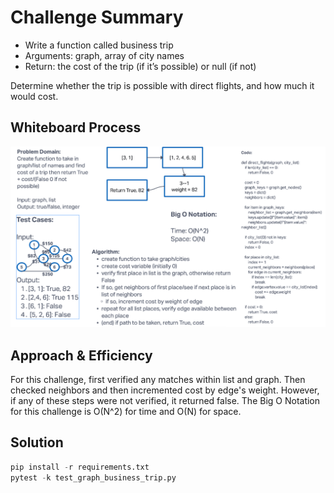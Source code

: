 # Challenge Summary

- Write a function called business trip
- Arguments: graph, array of city names
- Return: the cost of the trip (if it’s possible) or null (if not)

Determine whether the trip is possible with direct flights, and how much it would cost.

## Whiteboard Process
![Code Challenge 37](whiteboardcc37.png)

## Approach & Efficiency

For this challenge, first verified any matches within list and graph. Then checked neighbors and then incremented cost by edge's weight. However, if any of these steps were not verified, it returned false.
The Big O Notation for this challenge is O(N^2) for time and O(N) for space.

## Solution

```python
pip install -r requirements.txt
pytest -k test_graph_business_trip.py
```
